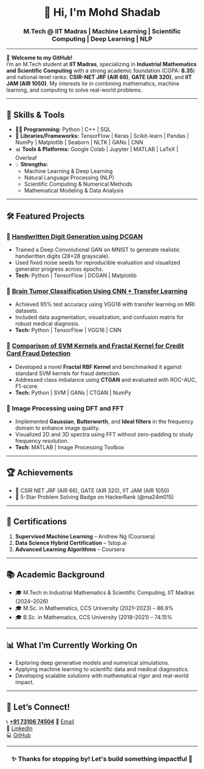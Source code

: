 <h1 align="center">👋 Hi, I'm Mohd Shadab</h1>
<h3 align="center">M.Tech @ IIT Madras | Machine Learning | Scientific Computing | Deep Learning | NLP</h3>

---

🌟 **Welcome to my GitHub!**  
I’m an M.Tech student at **IIT Madras**, specializing in **Industrial Mathematics and Scientific Computing** with a strong academic foundation (CGPA: **8.35**) and national-level ranks: **CSIR-NET JRF (AIR 66)**, **GATE (AIR 320)**, and **IIT JAM (AIR 1050)**. My interests lie in combining mathematics, machine learning, and computing to solve real-world problems.

---

## 🚀 Skills & Tools

- 🧑‍💻 **Programming:** Python | C++ | SQL  
- 🧠 **Libraries/Frameworks:** TensorFlow | Keras | Scikit-learn | Pandas | NumPy | Matplotlib | Seaborn | NLTK | GANs | CNN  
- 📊 **Tools & Platforms:** Google Colab | Jupyter | MATLAB | LaTeX | Overleaf  
- 💡 **Strengths:**  
   - Machine Learning & Deep Learning  
   - Natural Language Processing (NLP)  
   - Scientific Computing & Numerical Methods  
   - Mathematical Modeling & Data Analysis  

---

## 🛠️ Featured Projects

### 🔹 [Handwritten Digit Generation using DCGAN](https://github.com/shadab007-byte/DCGAN-Handwritten-Digit-Generation)  
- Trained a Deep Convolutional GAN on MNIST to generate realistic handwritten digits (28×28 grayscale).
- Used fixed noise seeds for reproducible evaluation and visualized generator progress across epochs.  
- **Tech:** Python | TensorFlow | DCGAN | Matplotlib

### 🔹 [Brain Tumor Classification Using CNN + Transfer Learning](https://github.com/shadab007-byte/Brain_Tumor_Detection_VGG16)  
- Achieved 95% test accuracy using VGG16 with transfer learning on MRI datasets.
- Included data augmentation, visualization, and confusion matrix for robust medical diagnosis.  
- **Tech:** Python | TensorFlow | VGG16 | CNN

### 🔹 [Comparison of SVM Kernels and Fractal Kernel for Credit Card Fraud Detection](https://github.com/shadab007-byte/Comparison-of-SVM-Kernels-and-Fractal-Kernel-for-Credit-Card-Fraud-Detection-using-GANs)  
- Developed a novel **Fractal RBF Kernel** and benchmarked it against standard SVM kernels for fraud detection.
- Addressed class imbalance using **CTGAN** and evaluated with ROC-AUC, F1-score.  
- **Tech:** Python | SVM | GANs | CTGAN | NumPy

### 🔹 Image Processing using DFT and FFT  
- Implemented **Gaussian**, **Butterworth**, and **Ideal filters** in the frequency domain to enhance image quality.
- Visualized 2D and 3D spectra using FFT without zero-padding to study frequency resolution.  
- **Tech:** MATLAB | Image Processing Toolbox

---

## 🏆 Achievements

- 🥇 CSIR NET JRF (AIR 66), GATE (AIR 320), IIT JAM (AIR 1050)
- 🌟 5-Star Problem Solving Badge on HackerRank (@ma24m015)

---

## 📜 Certifications

1. **Supervised Machine Learning** – Andrew Ng (Coursera)  
2. **Data Science Hybrid Certification** – 1stop.ai  
3. **Advanced Learning Algorithms** – Coursera

---

## 📚 Academic Background

- 🎓 M.Tech in Industrial Mathematics & Scientific Computing, IIT Madras (2024–2026)  
- 🎓 M.Sc. in Mathematics, CCS University (2021–2023) – 86.9%  
- 🎓 B.Sc. in Mathematics, CCS University (2018–2021) – 74.15%

---

## 📊 What I’m Currently Working On

- Exploring deep generative models and numerical simulations.
- Applying machine learning to scientific data and medical diagnostics.
- Developing scalable solutions with mathematical rigor and real-world impact.

---

## 🤝 Let’s Connect!
📞 [**+91 73106 74504**](tel:+917310674504)
📧 [Email](mailto:shadabkhanmnw349@gmail.com)  
🔗 [LinkedIn](https://www.linkedin.com/in/mohd-shadab-8312042aa/)  
💻 [GitHub](https://github.com/shadab007-byte)

---

<h3 align="center">✨ Thanks for stopping by! Let's build something impactful 🚀</h3>
